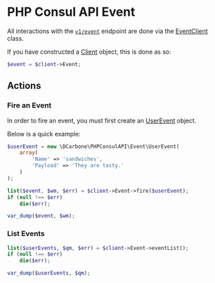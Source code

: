 # PHP Consul API Event

All interactions with the [`v1/event`](https://www.consul.io/docs/agent/http/event.html) endpoint
are done via the [EventClient](../src/Event/EventClient.php) class.

If you have constructed a [Client](../src/Client.php) object, this is done as so:

```php
$event = $client->Event;
```

## Actions

### Fire an Event

In order to fire an event, you must first create an [UserEvent](./src/Event/UserEvent.php)
object.

Below is a quick example:

```php
$userEvent = new \DCarbone\PHPConsulAPI\Event\UserEvent(
    array(
        'Name' => 'sandwiches',
        'Payload' => 'They are tasty.'
    )
);

list($event, $wm, $err) = $client->Event->fire($userEvent);
if (null !== $err)
    die($err);

var_dump($event, $wm);
```

### List Events

```php
list($userEvents, $qm, $err) = $client->Event->eventList();
if (null !== $err)
    die($err);

var_dump($userEvents, $qm);
```